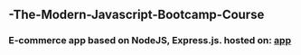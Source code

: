 ## -The-Modern-Javascript-Bootcamp-Course
### E-commerce app based on NodeJS, Express.js. hosted on: [app](https://ecomm-app-grider-course.onrender.com)
